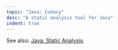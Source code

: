 ```yaml
---
topic: "Java: Codacy"
desc: "A static analysis tool for Java"
indent: true
---
```


See also: [Java: Static Analysis](/topics/java_static_analysis/).

